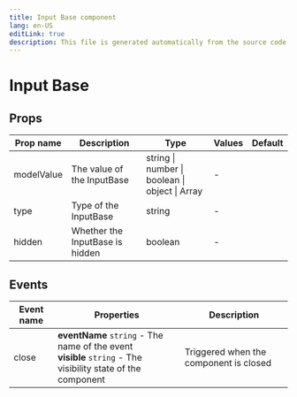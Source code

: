 ```yaml
---
title: Input Base component
lang: en-US
editLink: true
description: This file is generated automatically from the source code. Changes made here will be lost.
---
```


# Input Base

<!--@include: ./inputBase.doc.md-->

## Props

| Prop name  | Description                     | Type                                           | Values | Default |
| ---------- | ------------------------------- | ---------------------------------------------- | ------ | ------- |
| modelValue | The value of the InputBase      | string \| number \| boolean \| object \| Array | -      |         |
| type       | Type of the InputBase           | string                                         | -      |         |
| hidden     | Whether the InputBase is hidden | boolean                                        | -      |         |

## Events

| Event name | Properties                                                                                                      | Description                            |
| ---------- | --------------------------------------------------------------------------------------------------------------- | -------------------------------------- |
| close      | **eventName** `string` - The name of the event<br/>**visible** `string` - The visibility state of the component | Triggered when the component is closed |
